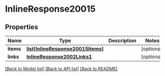 # InlineResponse20015

## Properties
Name | Type | Description | Notes
------------ | ------------- | ------------- | -------------
**items** | [**list[InlineResponse20015Items]**](InlineResponse20015Items.md) |  | [optional] 
**links** | [**InlineResponse2002Links1**](InlineResponse2002Links1.md) |  | [optional] 

[[Back to Model list]](../README.md#documentation-for-models) [[Back to API list]](../README.md#documentation-for-api-endpoints) [[Back to README]](../README.md)


